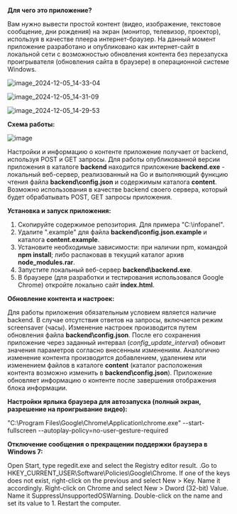 **Для чего это приложение?**

Вам нужно вывести простой контент (видео, изображение, текстовое сообщение, дни рождения) на экран (монитор, телевизор, проектор), используя в качестве плеера интернет-браузер.
На данный момент приложение разработано и опубликовано как интернет-сайт в локальной сети с возможностью обновления контента без перезапуска проигрывателя (обновления сайта в браузере) в операционной системе Windows.

![image_2024-12-05_14-33-04](https://github.com/user-attachments/assets/791dfd7c-f59e-41f8-a543-d34509d2edf0)

![image_2024-12-05_14-31-09](https://github.com/user-attachments/assets/7f14d79a-79c9-4a88-bf13-c99b5773b79f)

![image_2024-12-05_14-29-53](https://github.com/user-attachments/assets/ae38ed21-5314-4ba0-bd22-0cf7793d31b4)

**Схема работы:**

![image](https://github.com/user-attachments/assets/d73e8e8c-adfa-4356-a68f-053732a71d9f)

Настройки и информацию о контенте приложение получает от backend, используя POST и GET запросы. Для работы опубликованной версии приложения в каталоге **backend** находится приложение **backend.exe** - локальный веб-сервер, реализованный на Go и выполняющий функцию чтения файла **backend\config.json** и содержимым каталога **content**.
Возможно использования в качестве backend своего сервера, который будет обрабатывать POST, GET запросы приложения.

**Установка и запуск приложения:**
1. Скопируйте содержимое репозитория. Для примера "C:\infopanel".
2. Удалите ".example" для файла **backend\config.json.example** и каталога **content.example**.
3. Установите необходимые зависимости:
   при наличии npm, командой **npm install**;
            либо
   распаковав в текущий каталог архив **node_modules.rar**.
4. Запустите локальный веб-сервер **backend\backend.exe**.
5. В браузере (для разработки и тестирования использовался Google Chrome) откройте локально сайт **index.html**.

**Обновление контента и настроек:**

Для работы приложения обязательным условием является наличие backend. В случае отсутствия ответов на запросы, включается режим screensaver (часы).
Изменение настроек производится путем обновления файла **backend\config.json**. После его сохранения приложение через заданный интервал (_config_update_interval_) обновит значения параметров согласно внесенным изменениям.
Аналогично изменение контента производится добавлением, удалением или изменением файлов в каталоге **content** (каталог расположения контента возможно изменить в **backend\config.json**). Приложение обновляет информацию о контенте после завершения отображения блока информации.

**Настройки ярлыка браузера для автозапуска (полный экран, разрешение на проигрывание видео):**

"C:\Program Files\Google\Chrome\Application\chrome.exe" --start-fullscreen --autoplay-policy=no-user-gesture-required

**Отключение сообщения о прекращении поддержки браузера в Windows 7:**

Open Start, type regedit.exe and select the Registry editor result.
.Go to HKEY_CURRENT_USER\Software\Policies\Google\Chrome.
If one of the keys does not exist, right-click on the previous and select New > Key. Name it accordingly.
Right-click on Chrome and select New > Dword (32-bit) Value.
Name it SuppressUnsupportedOSWarning.
Double-click on the name and set its value to 1.
Restart the computer.
